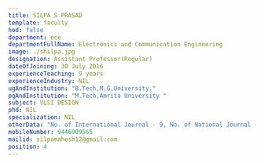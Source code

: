 ```yaml
---
title: SILPA S PRASAD
template: faculty
hod: false
department: ece
departmentFullName: Electronics and Communication Engineering
image: ./shilpa.jpg
designation: Assistant Professor(Regular)
dateOfJoining: 30 July 2016
experienceTeaching: 9 years
experienceIndustry: NIL
ugAndInstitution: "B.Tech,M.G.University."
pgAndInstitution: "M.Tech,Amrita University "
subject: VLSI DESIGN
phd: NIL
specialization: NIL
otherData: "No. of International Journal - 9, No. of National Journal - 1,No. of International Conferences - 8, No.of national conferences - 7"
mobileNumber: 9446909565
mailid: silpamahesh12@gmail.com
position: 4
---
```

